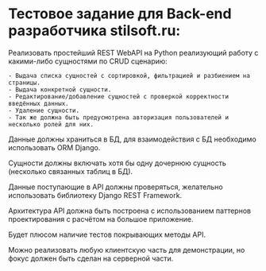 # Тестовое задание для Back-end разработчика stilsoft.ru:

Реализовать простейший REST WebAPI на Python реализующий работу с какими-либо сущностями по CRUD сценарию:

    - Выдача списка сущностей с сортировкой, фильтрацией и разбиением на страницы.
    - Выдача конкретной сущности.
    - Редактирование/добавление сущностей с проверкой корректности введённых данных.
    - Удаление сущности.
    - Так же должна быть предусмотрена авторизация пользователей и несколько ролей для них.

Данные должны храниться в БД, для взаимодействия с БД необходимо использовать ORM Django. 

Сущности должны включать хотя бы одну дочернюю сущность (несколько связанных таблиц в БД).

Данные поступающие в API должны проверяться, желательно использовать библиотеку Django REST Framework.

Архитектура API должна быть построена с использованием паттернов проектирования с расчётом на большое приложение.

Будет плюсом наличие тестов покрывающих методы API.

Можно реализовать любую клиентскую часть для демонстрации, но фокус должен быть сделан на серверной части.
